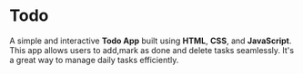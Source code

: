 # Todo

A simple and interactive **Todo App** built using **HTML**, **CSS**, and **JavaScript**.
This app allows users to add,mark as done and delete tasks seamlessly. It's a great way to manage daily tasks efficiently.
